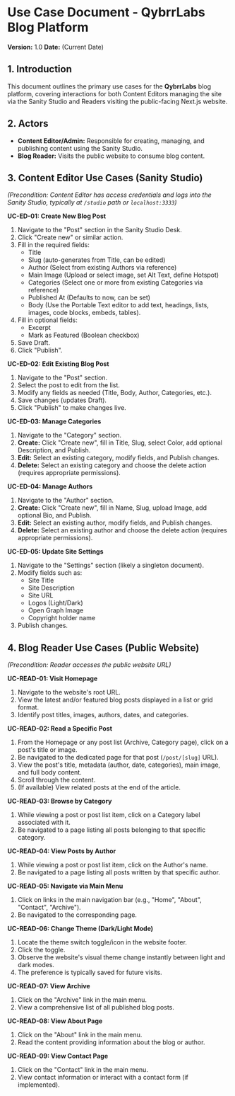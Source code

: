 # Use Case Document - QybrrLabs Blog Platform

**Version:** 1.0
**Date:** (Current Date)

## 1. Introduction

This document outlines the primary use cases for the **QybrrLabs** blog platform, covering interactions for both Content Editors managing the site via the Sanity Studio and Readers visiting the public-facing Next.js website.

## 2. Actors

*   **Content Editor/Admin:** Responsible for creating, managing, and publishing content using the Sanity Studio.
*   **Blog Reader:** Visits the public website to consume blog content.

## 3. Content Editor Use Cases (Sanity Studio)

*(Precondition: Content Editor has access credentials and logs into the Sanity Studio, typically at `/studio` path or `localhost:3333`)*

**UC-ED-01: Create New Blog Post**

1.  Navigate to the "Post" section in the Sanity Studio Desk.
2.  Click "Create new" or similar action.
3.  Fill in the required fields:
    *   Title
    *   Slug (auto-generates from Title, can be edited)
    *   Author (Select from existing Authors via reference)
    *   Main Image (Upload or select image, set Alt Text, define Hotspot)
    *   Categories (Select one or more from existing Categories via reference)
    *   Published At (Defaults to now, can be set)
    *   Body (Use the Portable Text editor to add text, headings, lists, images, code blocks, embeds, tables).
4.  Fill in optional fields:
    *   Excerpt
    *   Mark as Featured (Boolean checkbox)
5.  Save Draft.
6.  Click "Publish".

**UC-ED-02: Edit Existing Blog Post**

1.  Navigate to the "Post" section.
2.  Select the post to edit from the list.
3.  Modify any fields as needed (Title, Body, Author, Categories, etc.).
4.  Save changes (updates Draft).
5.  Click "Publish" to make changes live.

**UC-ED-03: Manage Categories**

1.  Navigate to the "Category" section.
2.  **Create:** Click "Create new", fill in Title, Slug, select Color, add optional Description, and Publish.
3.  **Edit:** Select an existing category, modify fields, and Publish changes.
4.  **Delete:** Select an existing category and choose the delete action (requires appropriate permissions).

**UC-ED-04: Manage Authors**

1.  Navigate to the "Author" section.
2.  **Create:** Click "Create new", fill in Name, Slug, upload Image, add optional Bio, and Publish.
3.  **Edit:** Select an existing author, modify fields, and Publish changes.
4.  **Delete:** Select an existing author and choose the delete action (requires appropriate permissions).

**UC-ED-05: Update Site Settings**

1.  Navigate to the "Settings" section (likely a singleton document).
2.  Modify fields such as:
    *   Site Title
    *   Site Description
    *   Site URL
    *   Logos (Light/Dark)
    *   Open Graph Image
    *   Copyright holder name
3.  Publish changes.

## 4. Blog Reader Use Cases (Public Website)

*(Precondition: Reader accesses the public website URL)*

**UC-READ-01: Visit Homepage**

1.  Navigate to the website's root URL.
2.  View the latest and/or featured blog posts displayed in a list or grid format.
3.  Identify post titles, images, authors, dates, and categories.

**UC-READ-02: Read a Specific Post**

1.  From the Homepage or any post list (Archive, Category page), click on a post's title or image.
2.  Be navigated to the dedicated page for that post (`/post/[slug]` URL).
3.  View the post's title, metadata (author, date, categories), main image, and full body content.
4.  Scroll through the content.
5.  (If available) View related posts at the end of the article.

**UC-READ-03: Browse by Category**

1.  While viewing a post or post list item, click on a Category label associated with it.
2.  Be navigated to a page listing all posts belonging to that specific category.

**UC-READ-04: View Posts by Author**

1.  While viewing a post or post list item, click on the Author's name.
2.  Be navigated to a page listing all posts written by that specific author.

**UC-READ-05: Navigate via Main Menu**

1.  Click on links in the main navigation bar (e.g., "Home", "About", "Contact", "Archive").
2.  Be navigated to the corresponding page.

**UC-READ-06: Change Theme (Dark/Light Mode)**

1.  Locate the theme switch toggle/icon in the website footer.
2.  Click the toggle.
3.  Observe the website's visual theme change instantly between light and dark modes.
4.  The preference is typically saved for future visits.

**UC-READ-07: View Archive**

1.  Click on the "Archive" link in the main menu.
2.  View a comprehensive list of all published blog posts.

**UC-READ-08: View About Page**

1.  Click on the "About" link in the main menu.
2.  Read the content providing information about the blog or author.

**UC-READ-09: View Contact Page**

1.  Click on the "Contact" link in the main menu.
2.  View contact information or interact with a contact form (if implemented). 